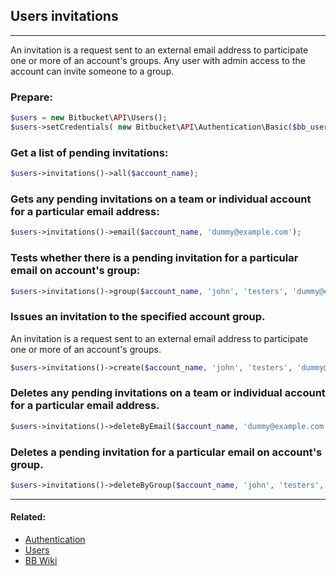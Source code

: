 ## Users invitations

----
An invitation is a request sent to an external email address to participate one or more of an account's groups.
Any user with admin access to the account can invite someone to a group.

### Prepare:
```php
$users = new Bitbucket\API\Users();
$users->setCredentials( new Bitbucket\API\Authentication\Basic($bb_user, $bb_pass) );
```

### Get a list of pending invitations:
```php
$users->invitations()->all($account_name);
```

### Gets any pending invitations on a team or individual account for a particular email address:
```php
$users->invitations()->email($account_name, 'dummy@example.com');
```

### Tests whether there is a pending invitation for a particular email on account's group:
```php
$users->invitations()->group($account_name, 'john', 'testers', 'dummy@example.com');
```

### Issues an invitation to the specified account group.
An invitation is a request sent to an external email address to participate one or more of an account's groups.
```php
$users->invitations()->create($account_name, 'john', 'testers', 'dummy@example.com');
```

### Deletes any pending invitations on a team or individual account for a particular email address.
```php
$users->invitations()->deleteByEmail($account_name, 'dummy@example.com');
```

### Deletes a pending invitation for a particular email on account's group.
```php
$users->invitations()->deleteByGroup($account_name, 'john', 'testers', 'dummy@example.com');
```

----

#### Related:
  * [Authentication](authentication.md)
  * [Users](../users.md)
  * [BB Wiki](https://confluence.atlassian.com/display/BITBUCKET/invitations+Resource#invitationsResource-Overview)
